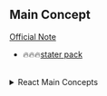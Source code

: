 

##  Main Concept
[Official Note](https://bappa-saha.web.app/)

- 🔥🔥🔥[stater pack ](https://github.com/bappasahabapi/react-manage-forms/tree/starter)
<br/>

<details>
<summary>React Main Concepts</summary>
<br>

- 05 🔥 [2.0-Tic Tac Toy](https://github.com/bappasahabapi/react-manage-forms/tree/02/main/tic-tac-toe).**[both dom and react code]**
- 04 🔥 [1.9-Handle React Form](https://github.com/bappasahabapi/react-manage-forms/tree/1.9-handle-react-forms)
- 03 🔥 [1.3-conditional-rendering](https://github.com/bappasahabapi/react-manage-forms/tree/1.3-conditional-redering).
- 
- 02 🔥 [1.2-props](https://github.com/bappasahabapi/raect-manage-forms/tree/1.2-props).
- 01 🔥 **Handling with multiple inputs in one useState** [1.1-managing multiple input fields](https://github.com/bappasahabapi/raect-manage-forms/tree/1.1-managing-multiple-input-fields).
<br>
</details>


